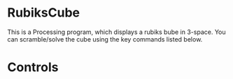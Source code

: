 # RubiksCube

This is a Processing program, which displays a rubiks bube in 3-space. 
You can scramble/solve the cube using the key commands listed below.

# Controls

